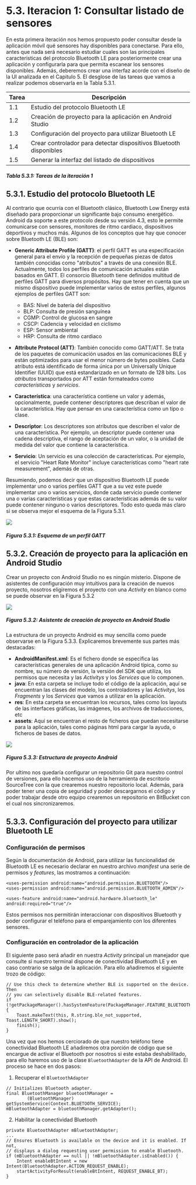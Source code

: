 # 5.3. Iteracion 1: Consultar listado de sensores

En esta primera iteración nos hemos propuesto poder consultar desde la aplicación móvil qué sensores hay disponibles para conectarse. Para ello, antes que nada será necesario estudiar cuales son las principales caracteristicas del protocolo Bluetooth LE para posteriormente crear una aplicación y configurarla para que permita escanear los sensores disponibles. Además, deberemos crear una interfaz acorde con el diseño de la UI analizada en el Capitulo 5. El desglose de las tareas que vamos a realizar podemos observarla en la Tabla 5.3.1.

| Tarea | Descripción |
| -- | -- |
| 1.1 | Estudio del protocolo Bluetooth LE |
| 1.2 | Creación de proyecto para la aplicación en Android Studio |
| 1.3 | Configuración del proyecto para utilizar Bluetooth LE |
| 1.4 | Crear controlador para detectar dispositivos Bluetooth disponibles |
| 1.5 | Generar la interfaz del listado de dispositivos |
##### *Tabla 5.3.1: Tareas de la iteración 1* 


## 5.3.1. Estudio del protocolo Bluetooth LE

Al contrario que ocurría con el Bluetooth clásico, Bluetooth Low Energy está diseñado para proporcionar un significante bajo consumo energético. Android da soporte a este protocolo desde su versión 4.3, esto le permite comunicarse con sensores, monitores de ritmo cardiaco, dispositivos deportivos y muchos más. Algunos de los conceptos que hay que conocer sobre Bluetooth LE (BLE) son:

- **Generic Attribute Profile (GATT)**: el perfil GATT es una especificación general para el envío y la recepción de pequeñas piezas de datos también conocidas como "atributos" a través de una conexión BLE. Actualmente, todos los perfiles de comunicación actuales están basados en GATT. El consorcio Bluetooth tiene definidos multitud de perfiles GATT para diversos propósitos. Hay que tener en cuenta que un mismo dispositivo puede implementar varios de estos perfiles, algunos ejemplos de perfiles GATT son:
   - BAS: Nivel de batería del dispositivo
   - BLP: Consulta de presión sanguínea
   - CGMP: Control de glucosa en sangre
   - CSCP: Cadencia y velocidad en ciclismo
   - ESP: Sensor ambiental 
   - HRP: Consulta de ritmo cardiaco
    

- **Attribute Protocol (ATT)**:  También conocido como GATT/ATT. Se trata de los paquetes de comunicación usados en las comunicaciones BLE y están optimizados para usar el menor número de bytes posibles. Cada atributo está identificado de forma única por un Universally Unique Identifier (UUID) que está estandarizado en un formato de 128 bits. Los *atributos* transportados por ATT están formateados como *características* y *servicios*.

- **Característica**: una característica contiene un valor y además, opcionalmente, puede contener descriptores que describan el valor de la característica. Hay que pensar en una característica como un tipo o clase.

- **Descriptor**: Los descriptores son atributos que describen el valor de una característica. Por ejemplo, un descriptor puede contener una cadena descriptiva, el rango de aceptación de un valor, o la unidad de medida del valor que contiene la característica.

- **Servicio**: Un servicio es una colección de características. Por ejemplo, el servicio "Heart Rate Monitor" incluye características como "heart rate measurement", además de otras.

Resumiendo, podemos decir que un dispositivo Bluetooth LE puede implementar uno o varios perfiles GATT que a su vez este puede implementar uno o varios servicios, donde cada servicio puede contener una o varias características y que estas caracteristicas además de su valor puede contener ninguno o varios descriptores. Todo esto queda más claro si se observa mejor el esquema de la Figura 5.3.1.

![](./imagenes/gatt_profiles.png)
##### *Figura 5.3.1: Esquema de un perfil GATT* 


## 5.3.2. Creación de proyecto para la aplicación en Android Studio

Crear un proyecto con Android Studio no es ningún misterio. Dispone de asistentes de configuración muy intuitivos para la creación de nuevos proyecto, nosotros eligiremos el proyecto con una *Activity* en blanco como se puede observar en la Figura 5.3.2

![](./imagenes/android_studio_creacion_proyecto.jpg)
##### *Figura 5.3.2: Asistente de creación de proyecto en Android Studio* 

La estructura de un proyecto Android es muy sencilla como puede observarse en la Figura 5.3.3. Explicaremos brevemente sus partes más destacadas:

- **AndroidManifest.xml**: Es el fichero donde se especifica las características generales de una aplicación Android típica, como su nombre, su número de versión, la versión del SDK que utiliza, los permisos que necesita y las *Activitys* y los *Services* que lo componen.
- **java**: En esta carpeta se incluye todo el código de la aplicación, aquí se encuentran las clases del modelo, los controladores y las *Activitys*, los *Fragments* y los *Services* que vamos a utilizar en la aplicación.
- **res**: En esta carpeta se encuentran los recursos, tales como los layouts de las interfaces gráficas, las imágenes, los archivos de traducciones, etc
- **assets**: Aquí se encuentran el resto de ficheros que puedan necesitarse para la aplicación, tales como páginas html para cargar la ayuda, o ficheros de bases de datos.

![](./imagenes/android_studio_estructura_proyecto.jpg)
##### *Figura 5.3.3: Estructura de proyecto Android*

Por ultimo nos quedaría configurar un repositorio Git para nuestro control de versiones, para ello hacemos uso de la herramienta de escritorio SourceTree con la que crearemos nuestro repositorio local. Además, para poder tener una copia de seguridad y poder descargarnos el código y poder trabajar desde otro equipo crearemos un repositorio en BitBucket con el cual nos sincronizaremos.


## 5.3.3. Configuración del proyecto para utilizar Bluetooth LE


### Configuración de permisos
Según la documentación de Android, para utilizar las funcionalidad de Bluetooth LE es necesario declarar en nuestro archivo *manifest* una serie de permisos y *features*, las mostramos a continuación:

```
<uses-permission android:name="android.permission.BLUETOOTH"/>
<uses-permission android:name="android.permission.BLUETOOTH_ADMIN"/>

<uses-feature android:name="android.hardware.bluetooth_le" android:required="true"/>
```

Estos permisos nos permitirán interaccionar con dispositivos Bluetooth y poder configurar el teléfono para el emparejamiento con los diferentes sensores.


### Configuración en controlador de la aplicación
El siguiente paso será añadir en nuestra *Activity* principal un manejador que consulte si nuestro terminal dispone de conectividad Bluetooth LE y en caso contrario se salga de la aplicación. Para ello añadiremos el siguiente trozo de código:

```
// Use this check to determine whether BLE is supported on the device. Then
// you can selectively disable BLE-related features.
if (!getPackageManager().hasSystemFeature(PackageManager.FEATURE_BLUETOOTH_LE)) {
    Toast.makeText(this, R.string.ble_not_supported, Toast.LENGTH_SHORT).show();
    finish();
}
```

Una vez que nos hemos cerciorado de que nuestro teléfono tiene conectividad Bluetooth LE añadiremos otra porción de código que se encargue de activar el Bluetooth por nosotros si este estaba deshabilitado, para ello haremos uso de la clase ```BluetoothAdapter``` de la API de Android. El proceso se hace en dos pasos:

1. Recuperar el ```BluetoothAdapter```
```
// Initializes Bluetooth adapter.
final BluetoothManager bluetoothManager =
        (BluetoothManager) getSystemService(Context.BLUETOOTH_SERVICE);
mBluetoothAdapter = bluetoothManager.getAdapter();
```
2. Habilitar la conectividad Bluetooth
```
private BluetoothAdapter mBluetoothAdapter;
...
// Ensures Bluetooth is available on the device and it is enabled. If not,
// displays a dialog requesting user permission to enable Bluetooth.
if (mBluetoothAdapter == null || !mBluetoothAdapter.isEnabled()) {
    Intent enableBtIntent = new Intent(BluetoothAdapter.ACTION_REQUEST_ENABLE);
    startActivityForResult(enableBtIntent, REQUEST_ENABLE_BT);
}
```


